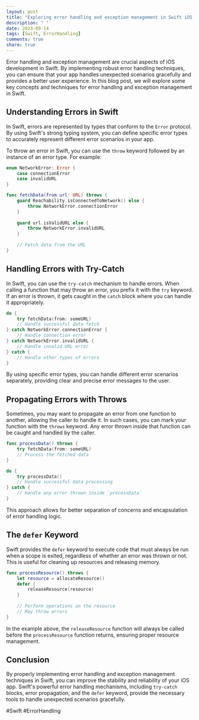 ```yaml
---
layout: post
title: "Exploring error handling and exception management in Swift iOS development"
description: " "
date: 2023-09-14
tags: [Swift, ErrorHandling]
comments: true
share: true
---
```


Error handling and exception management are crucial aspects of iOS development in Swift. By implementing robust error handling techniques, you can ensure that your app handles unexpected scenarios gracefully and provides a better user experience. In this blog post, we will explore some key concepts and techniques for error handling and exception management in Swift.

## Understanding Errors in Swift

In Swift, errors are represented by types that conform to the `Error` protocol. By using Swift's strong typing system, you can define specific error types to accurately represent different error scenarios in your app.

To throw an error in Swift, you can use the `throw` keyword followed by an instance of an error type. For example:

```swift
enum NetworkError: Error {
    case connectionError
    case invalidURL
}

func fetchData(from url: URL) throws {
    guard Reachability.isConnectedToNetwork() else {
        throw NetworkError.connectionError
    }
    
    guard url.isValidURL else {
        throw NetworkError.invalidURL
    }
    
    // Fetch data from the URL
}
```

## Handling Errors with Try-Catch

In Swift, you can use the `try-catch` mechanism to handle errors. When calling a function that may throw an error, you prefix it with the `try` keyword. If an error is thrown, it gets caught in the `catch` block where you can handle it appropriately.

```swift
do {
    try fetchData(from: someURL)
    // Handle successful data fetch
} catch NetworkError.connectionError {
    // Handle connection error
} catch NetworkError.invalidURL {
    // Handle invalid URL error
} catch {
    // Handle other types of errors
}
```

By using specific error types, you can handle different error scenarios separately, providing clear and precise error messages to the user.

## Propagating Errors with Throws

Sometimes, you may want to propagate an error from one function to another, allowing the caller to handle it. In such cases, you can mark your function with the `throws` keyword. Any error thrown inside that function can be caught and handled by the caller.

```swift
func processData() throws {
    try fetchData(from: someURL)
    // Process the fetched data
}

do {
    try processData()
    // Handle successful data processing
} catch {
    // Handle any error thrown inside `processData`
}
```

This approach allows for better separation of concerns and encapsulation of error handling logic.

## The `defer` Keyword

Swift provides the `defer` keyword to execute code that must always be run when a scope is exited, regardless of whether an error was thrown or not. This is useful for cleaning up resources and releasing memory.

```swift
func processResource() throws {
    let resource = allocateResource()
    defer {
        releaseResource(resource)
    }
    
    // Perform operations on the resource
    // May throw errors
}
```

In the example above, the `releaseResource` function will always be called before the `processResource` function returns, ensuring proper resource management.

## Conclusion

By properly implementing error handling and exception management techniques in Swift, you can improve the stability and reliability of your iOS app. Swift's powerful error handling mechanisms, including `try-catch` blocks, error propagation, and the `defer` keyword, provide the necessary tools to handle unexpected scenarios gracefully.

#Swift #ErrorHandling